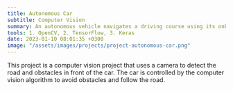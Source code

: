 ```yaml
---
title: Autonomous Car
subtitle: Computer Vision
summary: An autonomous vehicle navigates a driving course using its onboard sensors and computer vision algorithms.
tools: 1. OpenCV, 2. TensorFlow, 3. Keras
date: 2023-01-10 08:01:35 +0300
image: "/assets/images/projects/project-autonomous-car.png"
---
```


This project is a computer vision project that uses a camera to detect the road and obstacles in front of the car. The car is controlled by the computer vision algorithm to avoid obstacles and follow the road.
